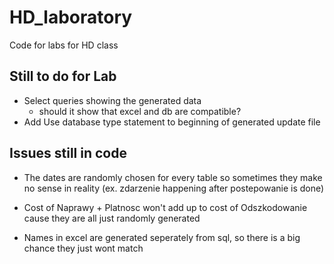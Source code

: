 # HD_laboratory
Code for labs for HD class

## Still to do for Lab
* Select queries showing the generated data
  * should it show that excel and db are compatible?
* Add Use database type statement to beginning of generated update file

## Issues still in code
* The dates are randomly chosen for every table so sometimes they make no sense in reality (ex. zdarzenie happening after postepowanie is done)
* Cost of Naprawy + Platnosc won't add up to cost of Odszkodowanie cause they are all just randomly generated

* Names in excel are generated seperately from sql, so there is a big chance they just wont match
